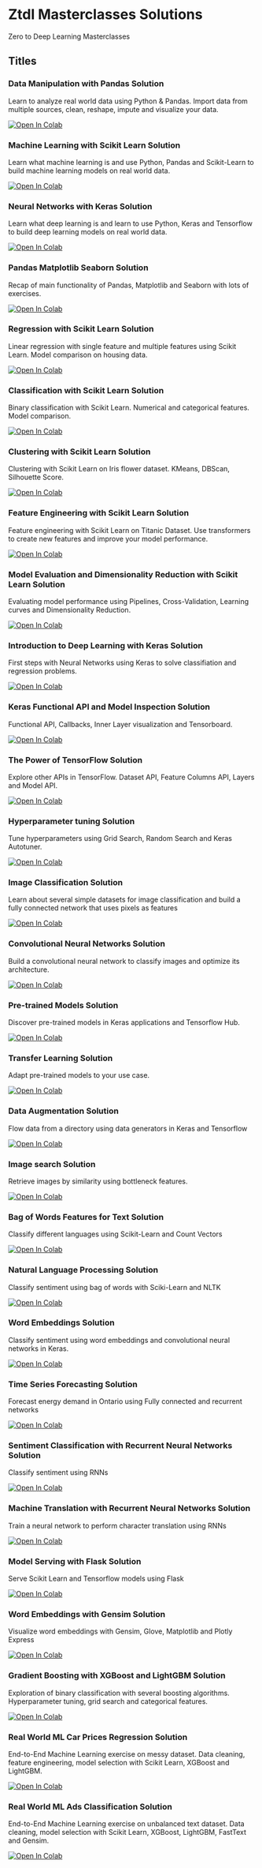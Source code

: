 # Ztdl Masterclasses Solutions
Zero to Deep Learning Masterclasses


## Titles

### Data Manipulation with Pandas Solution
Learn to analyze real world data using Python & Pandas. Import data from multiple sources, clean, reshape, impute and visualize your data.

<a href="https://colab.research.google.com/github/zerotodeeplearning/ztdl-masterclasses/blob/master/solutions_do_not_open/Data_Manipulation_with_Pandas_solution.ipynb" target="_parent"><img src="https://colab.research.google.com/assets/colab-badge.svg" alt="Open In Colab"/></a>

### Machine Learning with Scikit Learn Solution
Learn what machine learning is and use Python, Pandas and Scikit-Learn to build machine learning models on real world data.

<a href="https://colab.research.google.com/github/zerotodeeplearning/ztdl-masterclasses/blob/master/solutions_do_not_open/Machine_Learning_with_Scikit_Learn_solution.ipynb" target="_parent"><img src="https://colab.research.google.com/assets/colab-badge.svg" alt="Open In Colab"/></a>


### Neural Networks with Keras Solution
Learn what deep learning is and learn to use Python, Keras and Tensorflow to build deep learning models on real world data.

<a href="https://colab.research.google.com/github/zerotodeeplearning/ztdl-masterclasses/blob/master/solutions_do_not_open/Neural_Networks_with_Keras_solution.ipynb" target="_parent"><img src="https://colab.research.google.com/assets/colab-badge.svg" alt="Open In Colab"/></a>


### Pandas Matplotlib Seaborn Solution
Recap of main functionality of Pandas, Matplotlib and Seaborn with lots of exercises.

<a href="https://colab.research.google.com/github/zerotodeeplearning/ztdl-masterclasses/blob/master/solutions_do_not_open/Pandas_Matplotlib_Seaborn_solution.ipynb" target="_parent"><img src="https://colab.research.google.com/assets/colab-badge.svg" alt="Open In Colab"/></a>


### Regression with Scikit Learn Solution
Linear regression with single feature and multiple features using Scikit Learn. Model comparison on housing data.

<a href="https://colab.research.google.com/github/zerotodeeplearning/ztdl-masterclasses/blob/master/solutions_do_not_open/Regression_with_Scikit_Learn_solution.ipynb" target="_parent"><img src="https://colab.research.google.com/assets/colab-badge.svg" alt="Open In Colab"/></a>


### Classification with Scikit Learn Solution
Binary classification with Scikit Learn. Numerical and categorical features. Model comparison.

<a href="https://colab.research.google.com/github/zerotodeeplearning/ztdl-masterclasses/blob/master/solutions_do_not_open/Classification_with_Scikit_Learn_solution.ipynb" target="_parent"><img src="https://colab.research.google.com/assets/colab-badge.svg" alt="Open In Colab"/></a>


### Clustering with Scikit Learn Solution
Clustering with Scikit Learn on Iris flower dataset. KMeans, DBScan, Silhouette Score.

<a href="https://colab.research.google.com/github/zerotodeeplearning/ztdl-masterclasses/blob/master/solutions_do_not_open/Clustering_with_Scikit_Learn_solution.ipynb" target="_parent"><img src="https://colab.research.google.com/assets/colab-badge.svg" alt="Open In Colab"/></a>

	
### Feature Engineering with Scikit Learn Solution
Feature engineering with Scikit Learn on Titanic Dataset. Use transformers to create new features and improve your model performance.

<a href="https://colab.research.google.com/github/zerotodeeplearning/ztdl-masterclasses/blob/master/solutions_do_not_open/Feature_Engineering_with_Scikit_Learn_solution.ipynb" target="_parent"><img src="https://colab.research.google.com/assets/colab-badge.svg" alt="Open In Colab"/></a>


### Model Evaluation and Dimensionality Reduction with Scikit Learn Solution
Evaluating model performance using Pipelines, Cross-Validation, Learning curves and Dimensionality Reduction.

<a href="https://colab.research.google.com/github/zerotodeeplearning/ztdl-masterclasses/blob/master/solutions_do_not_open/Model_Evaluation_and_Dimensionality_Reduction_with_Scikit_Learn_solution.ipynb" target="_parent"><img src="https://colab.research.google.com/assets/colab-badge.svg" alt="Open In Colab"/></a>


### Introduction to Deep Learning with Keras Solution
First steps with Neural Networks using Keras to solve classifiation and regression problems.

<a href="https://colab.research.google.com/github/zerotodeeplearning/ztdl-masterclasses/blob/master/solutions_do_not_open/Introduction_to_Deep_Learning_with_Keras_solution.ipynb" target="_parent"><img src="https://colab.research.google.com/assets/colab-badge.svg" alt="Open In Colab"/></a>


### Keras Functional API and Model Inspection Solution
Functional API, Callbacks, Inner Layer visualization and Tensorboard.

<a href="https://colab.research.google.com/github/zerotodeeplearning/ztdl-masterclasses/blob/master/solutions_do_not_open/Keras_Functional_API_and_Model_Inspection_solution.ipynb" target="_parent"><img src="https://colab.research.google.com/assets/colab-badge.svg" alt="Open In Colab"/></a>


### The Power of TensorFlow Solution
Explore other APIs in TensorFlow. Dataset API, Feature Columns API, Layers and Model API.

<a href="https://colab.research.google.com/github/zerotodeeplearning/ztdl-masterclasses/blob/master/solutions_do_not_open/The_Power_of_TensorFlow_solution.ipynb" target="_parent"><img src="https://colab.research.google.com/assets/colab-badge.svg" alt="Open In Colab"/></a>


### Hyperparameter tuning Solution
Tune hyperparameters using Grid Search, Random Search and Keras Autotuner.

<a href="https://colab.research.google.com/github/zerotodeeplearning/ztdl-masterclasses/blob/master/solutions_do_not_open/Hyperparameter_tuning_solution.ipynb" target="_parent"><img src="https://colab.research.google.com/assets/colab-badge.svg" alt="Open In Colab"/></a>


### Image Classification Solution
Learn about several simple datasets for image classification and build a fully connected network that uses pixels as features

<a href="https://colab.research.google.com/github/zerotodeeplearning/ztdl-masterclasses/blob/master/solutions_do_not_open/Image_Classification_solution.ipynb" target="_parent"><img src="https://colab.research.google.com/assets/colab-badge.svg" alt="Open In Colab"/></a>


### Convolutional Neural Networks Solution
Build a convolutional neural network to classify images and optimize its architecture.

<a href="https://colab.research.google.com/github/zerotodeeplearning/ztdl-masterclasses/blob/master/solutions_do_not_open/Convolutional_Neural_Networks_solution.ipynb" target="_parent"><img src="https://colab.research.google.com/assets/colab-badge.svg" alt="Open In Colab"/></a>


### Pre-trained Models Solution
Discover pre-trained models in Keras applications and Tensorflow Hub.

<a href="https://colab.research.google.com/github/zerotodeeplearning/ztdl-masterclasses/blob/master/solutions_do_not_open/Pre-trained_Models_solution.ipynb" target="_parent"><img src="https://colab.research.google.com/assets/colab-badge.svg" alt="Open In Colab"/></a>


### Transfer Learning Solution
Adapt pre-trained models to your use case.

<a href="https://colab.research.google.com/github/zerotodeeplearning/ztdl-masterclasses/blob/master/solutions_do_not_open/Transfer_Learning_solution.ipynb" target="_parent"><img src="https://colab.research.google.com/assets/colab-badge.svg" alt="Open In Colab"/></a>


### Data Augmentation Solution
Flow data from a directory using data generators in Keras and Tensorflow

<a href="https://colab.research.google.com/github/zerotodeeplearning/ztdl-masterclasses/blob/master/solutions_do_not_open/Data_Augmentation_solution.ipynb" target="_parent"><img src="https://colab.research.google.com/assets/colab-badge.svg" alt="Open In Colab"/></a>


### Image search Solution
Retrieve images by similarity using bottleneck features.

<a href="https://colab.research.google.com/github/zerotodeeplearning/ztdl-masterclasses/blob/master/solutions_do_not_open/Image_Search_solution.ipynb" target="_parent"><img src="https://colab.research.google.com/assets/colab-badge.svg" alt="Open In Colab"/></a>


### Bag of Words Features for Text Solution
Classify different languages using Scikit-Learn and Count Vectors

<a href="https://colab.research.google.com/github/zerotodeeplearning/ztdl-masterclasses/blob/master/solutions_do_not_open/Bag_of_Words_Features_for_Text_solution.ipynb" target="_parent"><img src="https://colab.research.google.com/assets/colab-badge.svg" alt="Open In Colab"/></a>


### Natural Language Processing Solution
Classify sentiment using bag of words with Sciki-Learn and NLTK

<a href="https://colab.research.google.com/github/zerotodeeplearning/ztdl-masterclasses/blob/master/solutions_do_not_open/Natural_Language_Processing_solution.ipynb" target="_parent"><img src="https://colab.research.google.com/assets/colab-badge.svg" alt="Open In Colab"/></a>


### Word Embeddings Solution
Classify sentiment using word embeddings and convolutional neural networks in Keras.

<a href="https://colab.research.google.com/github/zerotodeeplearning/ztdl-masterclasses/blob/master/solutions_do_not_open/Word_Embeddings_solution.ipynb" target="_parent"><img src="https://colab.research.google.com/assets/colab-badge.svg" alt="Open In Colab"/></a>


### Time Series Forecasting Solution
Forecast energy demand in Ontario using Fully connected and recurrent networks

<a href="https://colab.research.google.com/github/zerotodeeplearning/ztdl-masterclasses/blob/master/solutions_do_not_open/Time_Series_Forecasting_solution.ipynb" target="_parent"><img src="https://colab.research.google.com/assets/colab-badge.svg" alt="Open In Colab"/></a>


### Sentiment Classification with Recurrent Neural Networks Solution
Classify sentiment using RNNs

<a href="https://colab.research.google.com/github/zerotodeeplearning/ztdl-masterclasses/blob/master/solutions_do_not_open/Sentiment_Classification_with_Recurrent_Neural_Networks_solution.ipynb" target="_parent"><img src="https://colab.research.google.com/assets/colab-badge.svg" alt="Open In Colab"/></a>


### Machine Translation with Recurrent Neural Networks Solution
Train a neural network to perform character translation using RNNs

<a href="https://colab.research.google.com/github/zerotodeeplearning/ztdl-masterclasses/blob/master/solutions_do_not_open/Machine_Translation_with_Recurrent_Neural_Networks_solution.ipynb" target="_parent"><img src="https://colab.research.google.com/assets/colab-badge.svg" alt="Open In Colab"/></a>


### Model Serving with Flask Solution
Serve Scikit Learn and Tensorflow models using Flask

<a href="https://colab.research.google.com/github/zerotodeeplearning/ztdl-masterclasses/blob/master/solutions_do_not_open/Model_Serving_with_Flask_solution.ipynb" target="_parent"><img src="https://colab.research.google.com/assets/colab-badge.svg" alt="Open In Colab"/></a>


### Word Embeddings with Gensim Solution
Visualize word embeddings with Gensim, Glove, Matplotlib and Plotly Express

<a href="https://colab.research.google.com/github/zerotodeeplearning/ztdl-masterclasses/blob/master/solutions_do_not_open/Word_Embeddings_with_Gensim_solution.ipynb" target="_parent"><img src="https://colab.research.google.com/assets/colab-badge.svg" alt="Open In Colab"/></a>

### Gradient Boosting with XGBoost and LightGBM Solution
Exploration of binary classification with several boosting algorithms. Hyperparameter tuning, grid search and categorical features.

<a href="https://colab.research.google.com/github/zerotodeeplearning/ztdl-masterclasses/blob/master/solutions_do_not_open/Gradient_Boosting_with_XGBoost_and_LightGBM_solution.ipynb" target="_parent"><img src="https://colab.research.google.com/assets/colab-badge.svg" alt="Open In Colab"/></a>


### Real World ML Car Prices Regression Solution
End-to-End Machine Learning exercise on messy dataset. Data cleaning, feature engineering, model selection with Scikit Learn, XGBoost and LightGBM.

<a href="https://colab.research.google.com/github/zerotodeeplearning/ztdl-masterclasses/blob/master/solutions_do_not_open/Real_World_ML_Car_Prices_Regression_solution.ipynb" target="_parent"><img src="https://colab.research.google.com/assets/colab-badge.svg" alt="Open In Colab"/></a>


### Real World ML Ads Classification Solution
End-to-End Machine Learning exercise on unbalanced text dataset. Data cleaning, model selection with Scikit Learn, XGBoost, LightGBM, FastText and Gensim.

<a href="https://colab.research.google.com/github/zerotodeeplearning/ztdl-masterclasses/blob/master/solutions_do_not_open/Real_World_ML_Ads_Classification_solution.ipynb" target="_parent"><img src="https://colab.research.google.com/assets/colab-badge.svg" alt="Open In Colab"/></a>


